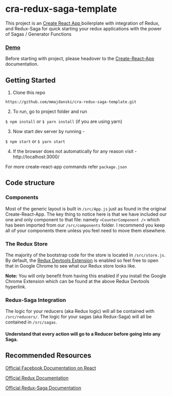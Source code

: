 # cra-redux-saga-template

This project is an [Create React App ](https://github.com/facebookincubator/create-react-app) boilerplate with integration of Redux, and Redux-Saga for quick starting your redux applications with the power of Sagas / Generator Functions

### [Demo](https://mmajdanski.github.io/cra-redux-saga-template/)

Before starting with project, please headover to the [Create-React-App](https://github.com/facebook/create-react-app/blob/master/packages/react-scripts/template/README.md) documentation.

## Getting Started

1. Clone this repo

`https://github.com/mmajdanski/cra-redux-saga-template.git`

2. To run, go to project folder and run

`$ npm install`
or
`$ yarn install` (if you are using yarn)

3. Now start dev server by running -

`$ npm start`
or
`$ yarn start`

4. If the browser does not automatically for any reason visit - http://localhost:3000/

For more create-react-app commands refer `package.json`

## Code structure

### Components

Most of the generic layout is built in `/src/App.js` just as found in the original Create-React-App. The key thing to notice here is that we have included our one and only component to that file: namely `<CounterComponent />` which has been imported from our `/src/components` folder. I recommend you keep all of your components there unless you feel need to move them elsewhere.

### The Redux Store

The majority of the bootstrap code for the store is located in `/src/store.js`. By default, the [Redux Devtools Extension](https://github.com/zalmoxisus/redux-devtools-extension) is enabled so feel free to open that in Google Chrome to see what our Redux store looks like.

**Note:** You will only benefit from having this enabled if you install the Google Chrome Extension which can be found at the above Redux Devtools hyperlink.

### Redux-Saga Integration

The logic for your reducers (aka Redux logic) will all be contained with `/src/reducers/`. The logic for your sagas (aka Redux-Saga) will all be contained in `/src/sagas`.

#### Understand that every action will go to a Reducer before going into any Saga.

## Recommended Resources

[Official Facebook Documentation on React](https://reactjs.org/docs/getting-started.html)

[Official Redux Documentation](https://redux.js.org/)

[Official Redux-Saga Documentation](https://redux-saga.js.org/)
